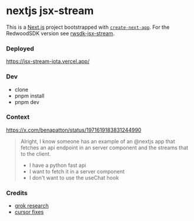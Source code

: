# nextjs jsx-stream
This is a [Next.js](https://nextjs.org) project bootstrapped with [`create-next-app`](https://nextjs.org/docs/app/api-reference/cli/create-next-app). For the RedwoodSDK version see [rwsdk-jsx-stream](https://github.com/jldec/rwsdk-jsx-stream).

### Deployed
https://jsx-stream-iota.vercel.app/

### Dev
- clone
- pnpm install
- pnpm dev

### Context
https://x.com/benapatton/status/1971619183831244990

> Alright, I know someone has an example of an @nextjs
> app that fetches an api endpoint in an server component and the streams that to the client.
>
> - I have a python fast api
> - I want to fetch it in a server component
> - I don't want to use the useChat hook

### Credits
- [grok research](https://grok.com/share/bGVnYWN5_aebcae7b-807d-4690-a9fa-35a3e59b2642)
- [cursor fixes](cursor_fixes.md)

